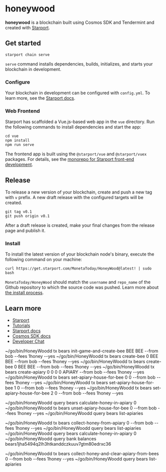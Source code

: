 # honeywood
**honeywood** is a blockchain built using Cosmos SDK and Tendermint and created with [Starport](https://starport.com).

## Get started

```
starport chain serve
```

`serve` command installs dependencies, builds, initializes, and starts your blockchain in development.

### Configure

Your blockchain in development can be configured with `config.yml`. To learn more, see the [Starport docs](https://docs.starport.com).

### Web Frontend

Starport has scaffolded a Vue.js-based web app in the `vue` directory. Run the following commands to install dependencies and start the app:

```
cd vue
npm install
npm run serve
```

The frontend app is built using the `@starport/vue` and `@starport/vuex` packages. For details, see the [monorepo for Starport front-end development](https://github.com/tendermint/vue).

## Release
To release a new version of your blockchain, create and push a new tag with `v` prefix. A new draft release with the configured targets will be created.

```
git tag v0.1
git push origin v0.1
```

After a draft release is created, make your final changes from the release page and publish it.

### Install
To install the latest version of your blockchain node's binary, execute the following command on your machine:

```
curl https://get.starport.com/MonetaToday/HoneyWood@latest! | sudo bash
```
`MonetaToday/HoneyWood` should match the `username` and `repo_name` of the Github repository to which the source code was pushed. Learn more about [the install process](https://github.com/allinbits/starport-installer).

## Learn more

- [Starport](https://starport.com)
- [Tutorials](https://docs.starport.com/guide)
- [Starport docs](https://docs.starport.com)
- [Cosmos SDK docs](https://docs.cosmos.network)
- [Developer Chat](https://discord.gg/H6wGTY8sxw)


~/go/bin/HoneyWoodd tx bears init-game-and-create-bee BEE BEE --from bob --fees 1honey --yes
~/go/bin/HoneyWoodd tx bears create-bee 0 BEE BEE --from bob --fees 1honey --yes
~/go/bin/HoneyWoodd tx bears create-bee 0 BEE BEE --from bob --fees 1honey --yes
~/go/bin/HoneyWoodd tx bears create-apiary 0 0 0 0 APIARY --from bob --fees 1honey --yes
~/go/bin/HoneyWoodd tx bears set-apiary-house-for-bee 0 0 --from bob --fees 1honey --yes 
~/go/bin/HoneyWoodd tx bears set-apiary-house-for-bee 1 0 --from bob --fees 1honey --yes 
~/go/bin/HoneyWoodd tx bears set-apiary-house-for-bee 2 0 --from bob --fees 1honey --yes
 
~/go/bin/HoneyWoodd query bears calculate-honey-in-apiary 0
~/go/bin/HoneyWoodd tx bears unset-apiary-house-for-bee 0 --from bob --fees 1honey --yes 
~/go/bin/HoneyWoodd query bears list-apiaries

~/go/bin/HoneyWoodd tx bears collect-honey-from-apiary 0 --from bob --fees 1honey --yes
~/go/bin/HoneyWoodd query bears list-apiaries
~/go/bin/HoneyWoodd query bears calculate-honey-in-apiary 0 
~/go/bin/HoneyWoodd query bank balances bears1jha5494q2lh3htkanddczkuuv7gtm80edrxc36


~/go/bin/HoneyWoodd tx bears collect-honey-and-clear-apiary-from-bees 0 --from bob --fees 1honey --yes
~/go/bin/HoneyWoodd query bears list-apiaries